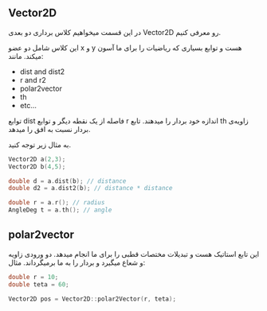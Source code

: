 ## Vector2D

در این قسمت میخواهیم کلاس برداری دو بعدی Vector2D رو معرفی کنیم.

این کلاس شامل دو عضو x و y هست و توابع بسیاری که ریاضیات را برای ما آسون میکند. مانند:

- dist and dist2
- r and r2
- polar2vector
- th
- etc...

توابع dist فاصله از یک نقطه دیگر و توابع r اندازه خود بردار را میدهند. تابع th زاویه‌ی بردار نسبت به افق را میدهد.

به مثال زیر توجه کنید.

```c++
Vector2D a(2,3);
Vector2D b(4,5);

double d = a.dist(b); // distance
double d2 = a.dist2(b); // distance * distance

double r = a.r(); // radius
AngleDeg t = a.th(); // angle
```



## polar2vector

این تابع استاتیک هست و تبدیلات مختصات قطبی را برای ما انجام میدهد. دو ورودی زاویه و شعاع میگیرد و بردار را به ما برمیگرداند. مثال:

```c++
double r = 10;
double teta = 60;

Vector2D pos = Vector2D::polar2Vector(r, teta);
```

